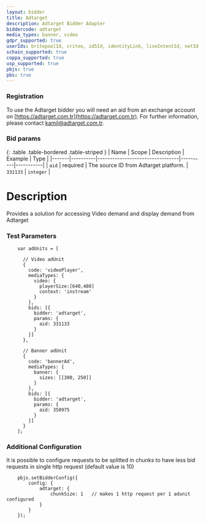 ```yaml
---
layout: bidder
title: Adtarget
description: Adtarget Bidder Adapter
biddercode: adtarget
media_types: banner, video
gdpr_supported: true
userIds: britepoolId, criteo, id5Id, identityLink, liveIntentId, netId, parrableId, pubCommonId, unifiedId
schain_supported: true
coppa_supported: true
usp_supported: true
pbjs: true
pbs: true
---
```


### Registration

To use the Adtarget bidder you will need an aid from an exchange account on [https://adtarget.com.tr](https://adtarget.com.tr). For further information, please contact kamil@adtarget.com.tr.

### Bid params

{: .table .table-bordered .table-striped }
| Name  | Scope    | Description                     | Example  | Type      |
|-------|----------|---------------------------------|----------|-----------|
| `aid` | required | The source ID from Adtarget platform. | `331133` | `integer` |


# Description

Provides a solution for accessing Video demand and display demand from Adtarget

### Test Parameters

```
    var adUnits = [

      // Video adUnit
      {
        code: 'videoPlayer',
        mediaTypes: {
          video: {
            playerSize:[640,480]
            context: 'instream'
          }
        },
        bids: [{
          bidder: 'adtarget',
          params: {
            aid: 331133
          }
        }]
      },

      // Banner adUnit
      {
        code: 'bannerAd',
        mediaTypes: {
          banner: {
            sizes: [[300, 250]]
          }
        },
        bids: [{
          bidder: 'adtarget',
          params: {
            aid: 350975
          }
        }]
      }
    ];
```

### Additional Configuration

It is possible to configure requests to be splitted in chunks to have less bid requests in single http request 
(default value is 10)

```
    pbjs.setBidderConfig({
        config: {              
            adtarget: {
                chunkSize: 1   // makes 1 http request per 1 adunit configured
            }
        }
    });
```
